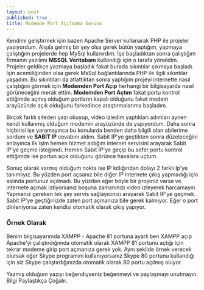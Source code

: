 ```yaml
---
layout: post
published: true
title: Modemde Port Açılmama Sorunu
---
```



Kendimi geliştirmek için bazen Apache Server kullanarak PHP ile projeler yazıyordum. Alışıla gelmiş bir şey olsa gerek bütün yaptığım, yapmaya çalıştığım projelerde hep MySql kullanırdım. İşe başladıktan sonra çalıştığım firmanın yazılımı **MSSQL Veritabanı** kullandığı için o tarafa yöneldim. Projeler geldikçe yazmaya başladık fakat burada sıkıntılar çıkmaya başladı. İşin acemiliğinden olsa gerek MsSql bağlantılarında PHP ile ilgili sıkıntılar yaşadım. Bu sıkıntıları da atlattıktan sonra yaptığım projeyi internette nasıl çalıştığını görmek için **Modemden Port Açıp** herhangi bir bilgisayarda nasıl görüneceğini merak ettim. **Modemden Port Açtım** fakat portu kontrol ettiğimde açmış olduğum portların kapalı olduğunu fakat modem arayüzünde açık olduğunu farkedince araştırmalarıma başladım. 

Birçok farklı siteden yazı okuyup, video izledim yaptıkları adımları aynen kendi kullanmış olduğum modemin arayüzünde de yapıyordum. Daha sonra hiçbirisi işe yaramayınca bu konularda benden daha bilgili olan abilerime sordum ve **SABİT IP** cevabını aldım. Sabit IP'ye geçtikten sonra düzeleceğini anlayınca ilk işim hemen hizmet aldığım internet servisini arayarak Sabit IP'ye geçme isteğimdi. Hemen Sabit IP'ye geçip bu sefer portu kontrol ettiğimde ise portun açık olduğunu görünce havalara uçtum. 

Sonuç olarak varmış olduğum nokta ise IP kıtlığından dolayı 2 farklı Ip'ye tanımlıyız. Bu yüzden port açsanız bile diğer IP internete çıkış yapmadığı için aslında portunuz açılmadı. Bu yüzden eğer böyle bir projeniz varsa ve internete açmak istiyorsanız boşuna zamanınızı video izleyerek harcamayın. Yapmanız gereken tek şey servis sağlayıcınızı arayarak Sabit IP'ye geçmek. Sabit IP'ye geçtiğinizde zaten port açmanıza bile gerek kalmıyor. Eğer o port dinleniyorsa zaten kendisi otomatik olarak çıkış yapıyor.

### Örnek Olarak


Benim bilgisayarımda XAMPP - Apache 81 portuna ayarlı ben XAMPP açıp Apache'yi çalıştırdığımda otomatik olarak XAMPP 81 portunu açtığı için tekrar modeme girip port açmanıza gerek yok. Aynı şekilde örnek verecek olursak eğer Skype programını kullanıyorsanız Skype 80 portunu kullandığı için siz Skype çalıştırdığınızda otomatik olarak 80 portu açılmış oluyor.

Yazmış olduğum yazıyı beğendiyseniz beğenmeyi ve paylaşmayı unutmayın.
Bilgi Paylaştıkça Çoğalır.


